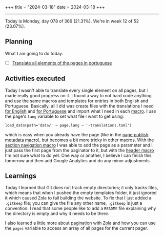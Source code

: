 +++
title = "2024-03-18"
date = 2024-03-18
+++

---

Today is Monday, day 078 of 366 (21.31%). We're in week 12 of 52 (23.07%).

## Planning

What I am going to do today:

- [ ] [Translate all elements of the pages in portuguese](https://github.com/OmnicodeSolutions/worklog-luisa/issues/4)

## Activities executed

Today I wasn't able to translate every single element on all pages, but I made really good progress on it. I found a way to not hard code anything and use the same macros and templates for entries in both English and Portuguese. Basically, all I did was create files with the translations I need [for English](https://github.com/OmnicodeSolutions/worklog-luisa/blob/feat/install_theme/data/en-translations.toml) and [for Portuguese](https://github.com/OmnicodeSolutions/worklog-luisa/blob/feat/install_theme/data/pt-translations.toml) and import what I need in each [macro](https://github.com/OmnicodeSolutions/worklog-luisa/tree/feat/install_theme/themes/adidoks/templates/macros). I use the page's `lang` variable to set what file I want to get using:

```html
load_data(path='data/' ~ page.lang ~ '-translations.toml')
```

which is easy when you already have the page (like in the [page publish metadata macro](https://github.com/OmnicodeSolutions/worklog-luisa/blob/feat/install_theme/themes/adidoks/templates/macros/page-publish-metadata.html)), but becomes a bit more tricky in other macros. With the [section navigation macro](https://github.com/OmnicodeSolutions/worklog-luisa/blob/feat/install_theme/themes/adidoks/templates/macros/section-navigation.html) I was able to add the page as a parameter and I just pass the first page from the paginator to it, but with the [header macro](https://github.com/OmnicodeSolutions/worklog-luisa/blob/feat/install_theme/themes/adidoks/templates/macros/header.html) I'm not sure what to do yet. One way or another, I believe I can finish this tomorrow and then add Google Analytics and do any minor adjustments.

## Learnings

Today I learned that Git does not track empty directories; it only tracks files, which means that when I pushed the empty templates folder, it just ignored it which caused Zola to fail building the website. To fix that I just added a `.gitkeep` file; you can give the file any other name, `.gitkeep` is just a convention. I read that some people like to add a `README` file explaining why the directory is empty and why it needs to be there.

I also learned a little more about [pagination with Zola](https://www.getzola.org/documentation/templates/pagination/) and how you can use the `pages` variable to access an array of all pages for the current pager.
